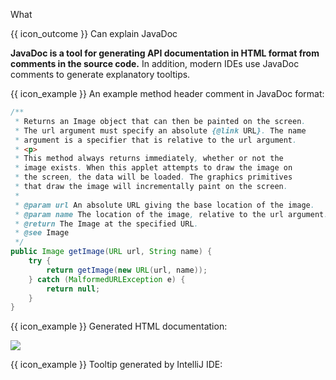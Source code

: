 <span id="title">What</span>

<span id="prereqs"></span>

<span id="outcomes">{{ icon_outcome }} Can explain JavaDoc</span>

<div id="body">

**JavaDoc is a tool for generating API documentation in HTML format from comments in the source code.** In addition, modern IDEs use JavaDoc comments to generate explanatory tooltips.

<box>

{{ icon_example }} An example method header comment in JavaDoc format:

```java
/**
 * Returns an Image object that can then be painted on the screen.
 * The url argument must specify an absolute {@link URL}. The name
 * argument is a specifier that is relative to the url argument.
 * <p>
 * This method always returns immediately, whether or not the
 * image exists. When this applet attempts to draw the image on
 * the screen, the data will be loaded. The graphics primitives
 * that draw the image will incrementally paint on the screen.
 *
 * @param url An absolute URL giving the base location of the image.
 * @param name The location of the image, relative to the url argument.
 * @return The Image at the specified URL.
 * @see Image
 */
public Image getImage(URL url, String name) {
    try {
        return getImage(new URL(url, name));
    } catch (MalformedURLException e) {
        return null;
    }
}
```

{{ icon_example }} Generated HTML documentation:

![](images/generatedHtml.png)

{{ icon_example }} Tooltip generated by IntelliJ IDE:

<pic eager src="{{baseUrl}}/documentation/tools/javaDoc/what/images/intellijTooltip.png"/><p/>

</box>

</div>

<div id="extras">
</div>
